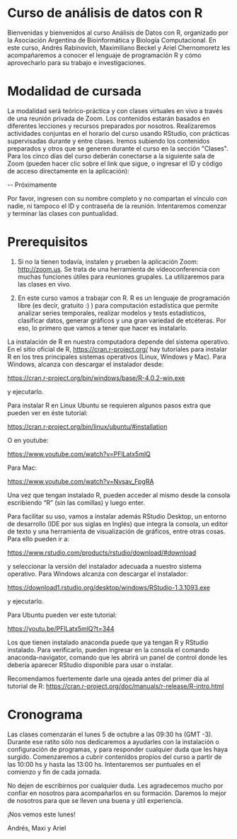 # Curso de análisis de datos con R 

Bienvenidas y bienvenidos al curso Análisis de Datos con R, organizado por la Asociación Argentina de Bioinformática y Biología Computacional. En este curso, Andrés Rabinovich, Maximiliano Beckel y Ariel Chernomoretz les acompañaremos a conocer el lenguaje de programación R y cómo aprovecharlo para su trabajo e investigaciones.

# Modalidad de cursada
La modalidad será teórico-práctica y con clases virtuales en vivo a través de una reunión privada de Zoom. Los contenidos estarán basados en diferentes lecciones y recursos preparados por nosotros. Realizaremos actividades conjuntas en el horario del curso usando RStudio, con prácticas supervisadas durante y entre clases. Iremos subiendo los contenidos preparados y otros que se generen durante el curso en la sección "Clases".
Para los cinco días del curso deberán conectarse a la siguiente sala de Zoom (pueden hacer clic sobre el link que sigue, o ingresar el ID y código de acceso directamente en la aplicación):

-- Próximamente

Por favor, ingresen con su nombre completo y no compartan el vínculo con nadie, ni tampoco el ID y contraseña de la reunión. Intentaremos comenzar y terminar las clases con puntualidad.

# Prerequisitos
1) Si no la tienen todavía, instalen y prueben la aplicación Zoom: http://zoom.us. Se trata de una herramienta de videoconferencia con muchas funciones útiles para reuniones grupales. La utilizaremos para las clases en vivo.

2) En este curso vamos a trabajar con R. R es un lenguaje de programación libre (es decir, gratuito :) ) para computación estadística que permite analizar series temporales, realizar modelos y tests estadísticos, clasificar datos, generar gráficos y una gran variedad de etcéteras. Por eso, lo primero que vamos a tener que hacer es instalarlo.

La instalación de R en nuestra computadora depende del sistema operativo. En el sitio oficial de R, https://cran.r-project.org/ hay tutoriales para instalar R en los tres principales sistemas operativos (Linux, Windows y Mac). Para Windows, alcanza con descargar el instalador desde:

https://cran.r-project.org/bin/windows/base/R-4.0.2-win.exe

y ejecutarlo.

Para instalar R en Linux Ubuntu se requieren algunos pasos extra que pueden ver en éste tutorial:

https://cran.r-project.org/bin/linux/ubuntu/#installation

O en youtube:

https://www.youtube.com/watch?v=PFlLatx5mlQ

Para Mac:

https://www.youtube.com/watch?v=Nvsav_FpgRA

Una vez que tengan instalado R, pueden acceder al mismo desde la consola escribiendo “R” (sin las comillas) y luego enter.

Para facilitar su uso, vamos a instalar además RStudio Desktop, un entorno de desarrollo (IDE por sus siglas en Inglés) que integra la consola, un editor de texto y una herramienta de visualización de gráficos, entre otras cosas. Para ello pueden ir a:

https://www.rstudio.com/products/rstudio/download/#download

y seleccionar la versión del instalador adecuada a nuestro sistema operativo. Para Windows alcanza con descargar el instalador:

https://download1.rstudio.org/desktop/windows/RStudio-1.3.1093.exe

 y ejecutarlo.

Para Ubuntu pueden ver este tutorial:

https://youtu.be/PFlLatx5mlQ?t=344

Los que tienen instalado anaconda puede que ya tengan R y RStudio instalado. Para verificarlo, pueden ingresar en la consola el comando anaconda-navigator, comando que les abrirá un panel de control donde les debería aparecer RStudio disponible para usar o instalar. 

Recomendamos fuertemente darle una ojeada antes del primer día al tutorial de R: https://cran.r-project.org/doc/manuals/r-release/R-intro.html

# Cronograma
Las clases comenzarán el lunes 5 de octubre a las 09:30 hs (GMT -3). Durante ese ratito sólo nos dedicaremos a ayudarles con la instalación o configuración de programas, y para responder cualquier duda que les haya surgido. Comenzaremos a cubrir contenidos propios del curso a partir de las 10:00 hs y hasta las 13:00 hs. Intentaremos ser puntuales en el comienzo y fin de cada jornada.

No dejen de escribirnos por cualquier duda. Les agradecemos mucho por confiar en nosotros para acompañarlos en su formación. Daremos lo mejor de nosotros para que se lleven una buena y útil experiencia.

¡Nos vemos este lunes!

Andrés, Maxi y Ariel
